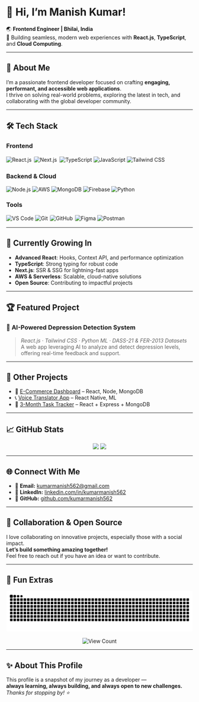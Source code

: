 # 👋 Hi, I’m Manish Kumar!

🌏 **Frontend Engineer | Bhilai, India**  
🚀 Building seamless, modern web experiences with **React.js**, **TypeScript**, and **Cloud Computing**.

---

## 🚀 About Me

I’m a passionate frontend developer focused on crafting **engaging, performant, and accessible web applications**.  
I thrive on solving real-world problems, exploring the latest in tech, and collaborating with the global developer community.

---

## 🛠️ Tech Stack

### **Frontend**
<p>
  <img src="https://cdn.jsdelivr.net/gh/devicons/devicon/icons/react/react-original-wordmark.svg" height="40" alt="React.js" />
  <img src="https://cdn.jsdelivr.net/gh/devicons/devicon/icons/nextjs/nextjs-original-wordmark.svg" height="40" alt="Next.js" style="background-color:white; border-radius:5px; padding:3px;" />
  <img src="https://cdn.jsdelivr.net/gh/devicons/devicon/icons/typescript/typescript-plain.svg" height="40" alt="TypeScript" />
  <img src="https://cdn.jsdelivr.net/gh/devicons/devicon/icons/javascript/javascript-original.svg" height="40" alt="JavaScript" />
  <img src="https://cdn.jsdelivr.net/gh/devicons/devicon/icons/tailwindcss/tailwindcss-plain.svg" height="40" alt="Tailwind CSS" />
</p>

### **Backend & Cloud**
<p>
  <img src="https://cdn.jsdelivr.net/gh/devicons/devicon/icons/nodejs/nodejs-original-wordmark.svg" height="40" alt="Node.js" />
  <img src="https://cdn.jsdelivr.net/gh/devicons/devicon/icons/amazonwebservices/amazonwebservices-original-wordmark.svg" height="40" alt="AWS" />
  <img src="https://cdn.jsdelivr.net/gh/devicons/devicon/icons/mongodb/mongodb-original-wordmark.svg" height="40" alt="MongoDB" />
  <img src="https://cdn.jsdelivr.net/gh/devicons/devicon/icons/firebase/firebase-plain-wordmark.svg" height="40" alt="Firebase" />
  <img src="https://cdn.jsdelivr.net/gh/devicons/devicon/icons/python/python-original.svg" height="40" alt="Python" />
</p>

### **Tools**
<p>
  <img src="https://cdn.jsdelivr.net/gh/devicons/devicon/icons/vscode/vscode-original.svg" height="40" alt="VS Code" />
  <img src="https://cdn.jsdelivr.net/gh/devicons/devicon/icons/git/git-original.svg" height="40" alt="Git" />
  <img src="https://cdn.jsdelivr.net/gh/devicons/devicon/icons/github/github-original.svg" height="40" alt="GitHub" style="background-color:white; border-radius:5px; padding:2px;" />
  <img src="https://cdn.jsdelivr.net/gh/devicons/devicon/icons/figma/figma-original.svg" height="40" alt="Figma" />
  <img src="https://cdn.jsdelivr.net/gh/devicons/devicon/icons/postman/postman-original.svg" height="40" alt="Postman" />
</p>

---

## 🌱 Currently Growing In

- **Advanced React**: Hooks, Context API, and performance optimization  
- **TypeScript**: Strong typing for robust code  
- **Next.js**: SSR & SSG for lightning-fast apps  
- **AWS & Serverless**: Scalable, cloud-native solutions  
- **Open Source**: Contributing to impactful projects

---

## 🏆 Featured Project

### 🧠 **AI-Powered Depression Detection System**
> _React.js · Tailwind CSS · Python ML · DASS-21 & FER-2013 Datasets_  
A web app leveraging AI to analyze and detect depression levels, offering real-time feedback and support.

---

## 📂 Other Projects

- 🛒 [E-Commerce Dashboard](https://github.com/kumarmanish562) – React, Node, MongoDB  
- 📞 [Voice Translator App](https://github.com/kumarmanish562) – React Native, ML  
- 📅 [3-Month Task Tracker](https://github.com/kumarmanish562) – React + Express + MongoDB  

---

## 📈 GitHub Stats

<p align="center">
  <img src="https://github-readme-stats.vercel.app/api?username=kumarmanish562&theme=react&show_icons=true&hide_border=true" height="170" />
  <img src="https://github-readme-streak-stats.herokuapp.com/?user=kumarmanish562&theme=react&hide_border=true" height="170"/>
</p>

---

## 🌐 Connect With Me

- 📧 **Email:** [kumarmanish562@gmail.com](mailto:kumarmanish562@gmail.com)  
- 💼 **LinkedIn:** [linkedin.com/in/kumarmanish562](https://linkedin.com/in/kumarmanish562)  
- 🐙 **GitHub:** [github.com/kumarmanish562](https://github.com/kumarmanish562)

---

## 🤝 Collaboration & Open Source

I love collaborating on innovative projects, especially those with a social impact.  
**Let’s build something amazing together!**  
Feel free to reach out if you have an idea or want to contribute.

---

## 🐍 Fun Extras

<p align="center">
  <img src="https://raw.githubusercontent.com/kumarmanish562/kumarmanish562/output/snake.svg" alt="Snake animation" />
</p>

<p align="center">
  <img src="https://visitcount.itsvg.in/api?id=kumarmanish562&icon=0&color=0" alt="View Count" />
</p>

---

## ✨ About This Profile

This profile is a snapshot of my journey as a developer —  
**always learning, always building, and always open to new challenges.**  
_Thanks for stopping by! ⭐️_
